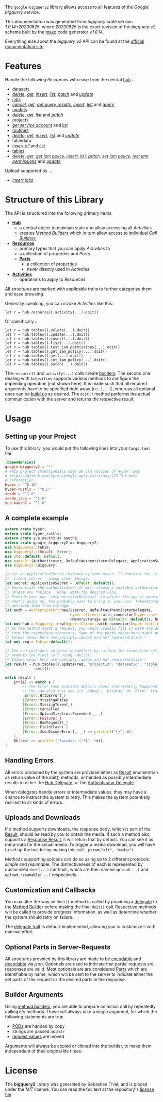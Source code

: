 <!---
DO NOT EDIT !
This file was generated automatically from 'src/mako/api/README.md.mako'
DO NOT EDIT !
-->
The `google-bigquery2` library allows access to all features of the *Google bigquery* service.

This documentation was generated from *bigquery* crate version *1.0.14+20200625*, where *20200625* is the exact revision of the *bigquery:v2* schema built by the [mako](http://www.makotemplates.org/) code generator *v1.0.14*.

Everything else about the *bigquery* *v2* API can be found at the
[official documentation site](https://cloud.google.com/bigquery/).
# Features

Handle the following *Resources* with ease from the central [hub](https://docs.rs/google-bigquery2/1.0.14+20200625/google_bigquery2/struct.Bigquery.html) ... 

* [datasets](https://docs.rs/google-bigquery2/1.0.14+20200625/google_bigquery2/struct.Dataset.html)
 * [*delete*](https://docs.rs/google-bigquery2/1.0.14+20200625/google_bigquery2/struct.DatasetDeleteCall.html), [*get*](https://docs.rs/google-bigquery2/1.0.14+20200625/google_bigquery2/struct.DatasetGetCall.html), [*insert*](https://docs.rs/google-bigquery2/1.0.14+20200625/google_bigquery2/struct.DatasetInsertCall.html), [*list*](https://docs.rs/google-bigquery2/1.0.14+20200625/google_bigquery2/struct.DatasetListCall.html), [*patch*](https://docs.rs/google-bigquery2/1.0.14+20200625/google_bigquery2/struct.DatasetPatchCall.html) and [*update*](https://docs.rs/google-bigquery2/1.0.14+20200625/google_bigquery2/struct.DatasetUpdateCall.html)
* [jobs](https://docs.rs/google-bigquery2/1.0.14+20200625/google_bigquery2/struct.Job.html)
 * [*cancel*](https://docs.rs/google-bigquery2/1.0.14+20200625/google_bigquery2/struct.JobCancelCall.html), [*get*](https://docs.rs/google-bigquery2/1.0.14+20200625/google_bigquery2/struct.JobGetCall.html), [*get query results*](https://docs.rs/google-bigquery2/1.0.14+20200625/google_bigquery2/struct.JobGetQueryResultCall.html), [*insert*](https://docs.rs/google-bigquery2/1.0.14+20200625/google_bigquery2/struct.JobInsertCall.html), [*list*](https://docs.rs/google-bigquery2/1.0.14+20200625/google_bigquery2/struct.JobListCall.html) and [*query*](https://docs.rs/google-bigquery2/1.0.14+20200625/google_bigquery2/struct.JobQueryCall.html)
* [models](https://docs.rs/google-bigquery2/1.0.14+20200625/google_bigquery2/struct.Model.html)
 * [*delete*](https://docs.rs/google-bigquery2/1.0.14+20200625/google_bigquery2/struct.ModelDeleteCall.html), [*get*](https://docs.rs/google-bigquery2/1.0.14+20200625/google_bigquery2/struct.ModelGetCall.html), [*list*](https://docs.rs/google-bigquery2/1.0.14+20200625/google_bigquery2/struct.ModelListCall.html) and [*patch*](https://docs.rs/google-bigquery2/1.0.14+20200625/google_bigquery2/struct.ModelPatchCall.html)
* projects
 * [*get service account*](https://docs.rs/google-bigquery2/1.0.14+20200625/google_bigquery2/struct.ProjectGetServiceAccountCall.html) and [*list*](https://docs.rs/google-bigquery2/1.0.14+20200625/google_bigquery2/struct.ProjectListCall.html)
* [routines](https://docs.rs/google-bigquery2/1.0.14+20200625/google_bigquery2/struct.Routine.html)
 * [*delete*](https://docs.rs/google-bigquery2/1.0.14+20200625/google_bigquery2/struct.RoutineDeleteCall.html), [*get*](https://docs.rs/google-bigquery2/1.0.14+20200625/google_bigquery2/struct.RoutineGetCall.html), [*insert*](https://docs.rs/google-bigquery2/1.0.14+20200625/google_bigquery2/struct.RoutineInsertCall.html), [*list*](https://docs.rs/google-bigquery2/1.0.14+20200625/google_bigquery2/struct.RoutineListCall.html) and [*update*](https://docs.rs/google-bigquery2/1.0.14+20200625/google_bigquery2/struct.RoutineUpdateCall.html)
* tabledata
 * [*insert all*](https://docs.rs/google-bigquery2/1.0.14+20200625/google_bigquery2/struct.TabledataInsertAllCall.html) and [*list*](https://docs.rs/google-bigquery2/1.0.14+20200625/google_bigquery2/struct.TabledataListCall.html)
* [tables](https://docs.rs/google-bigquery2/1.0.14+20200625/google_bigquery2/struct.Table.html)
 * [*delete*](https://docs.rs/google-bigquery2/1.0.14+20200625/google_bigquery2/struct.TableDeleteCall.html), [*get*](https://docs.rs/google-bigquery2/1.0.14+20200625/google_bigquery2/struct.TableGetCall.html), [*get iam policy*](https://docs.rs/google-bigquery2/1.0.14+20200625/google_bigquery2/struct.TableGetIamPolicyCall.html), [*insert*](https://docs.rs/google-bigquery2/1.0.14+20200625/google_bigquery2/struct.TableInsertCall.html), [*list*](https://docs.rs/google-bigquery2/1.0.14+20200625/google_bigquery2/struct.TableListCall.html), [*patch*](https://docs.rs/google-bigquery2/1.0.14+20200625/google_bigquery2/struct.TablePatchCall.html), [*set iam policy*](https://docs.rs/google-bigquery2/1.0.14+20200625/google_bigquery2/struct.TableSetIamPolicyCall.html), [*test iam permissions*](https://docs.rs/google-bigquery2/1.0.14+20200625/google_bigquery2/struct.TableTestIamPermissionCall.html) and [*update*](https://docs.rs/google-bigquery2/1.0.14+20200625/google_bigquery2/struct.TableUpdateCall.html)


Upload supported by ...

* [*insert jobs*](https://docs.rs/google-bigquery2/1.0.14+20200625/google_bigquery2/struct.JobInsertCall.html)



# Structure of this Library

The API is structured into the following primary items:

* **[Hub](https://docs.rs/google-bigquery2/1.0.14+20200625/google_bigquery2/struct.Bigquery.html)**
    * a central object to maintain state and allow accessing all *Activities*
    * creates [*Method Builders*](https://docs.rs/google-bigquery2/1.0.14+20200625/google_bigquery2/trait.MethodsBuilder.html) which in turn
      allow access to individual [*Call Builders*](https://docs.rs/google-bigquery2/1.0.14+20200625/google_bigquery2/trait.CallBuilder.html)
* **[Resources](https://docs.rs/google-bigquery2/1.0.14+20200625/google_bigquery2/trait.Resource.html)**
    * primary types that you can apply *Activities* to
    * a collection of properties and *Parts*
    * **[Parts](https://docs.rs/google-bigquery2/1.0.14+20200625/google_bigquery2/trait.Part.html)**
        * a collection of properties
        * never directly used in *Activities*
* **[Activities](https://docs.rs/google-bigquery2/1.0.14+20200625/google_bigquery2/trait.CallBuilder.html)**
    * operations to apply to *Resources*

All *structures* are marked with applicable traits to further categorize them and ease browsing.

Generally speaking, you can invoke *Activities* like this:

```Rust,ignore
let r = hub.resource().activity(...).doit()
```

Or specifically ...

```ignore
let r = hub.tables().delete(...).doit()
let r = hub.tables().update(...).doit()
let r = hub.tables().insert(...).doit()
let r = hub.tables().list(...).doit()
let r = hub.tables().test_iam_permissions(...).doit()
let r = hub.tables().get_iam_policy(...).doit()
let r = hub.tables().get(...).doit()
let r = hub.tables().set_iam_policy(...).doit()
let r = hub.tables().patch(...).doit()
```

The `resource()` and `activity(...)` calls create [builders][builder-pattern]. The second one dealing with `Activities` 
supports various methods to configure the impending operation (not shown here). It is made such that all required arguments have to be 
specified right away (i.e. `(...)`), whereas all optional ones can be [build up][builder-pattern] as desired.
The `doit()` method performs the actual communication with the server and returns the respective result.

# Usage

## Setting up your Project

To use this library, you would put the following lines into your `Cargo.toml` file:

```toml
[dependencies]
google-bigquery2 = "*"
# This project intentionally uses an old version of Hyper. See
# https://github.com/Byron/google-apis-rs/issues/173 for more
# information.
hyper = "^0.10"
hyper-rustls = "^0.6"
serde = "^1.0"
serde_json = "^1.0"
yup-oauth2 = "^1.0"
```

## A complete example

```Rust
extern crate hyper;
extern crate hyper_rustls;
extern crate yup_oauth2 as oauth2;
extern crate google_bigquery2 as bigquery2;
use bigquery2::Table;
use bigquery2::{Result, Error};
use std::default::Default;
use oauth2::{Authenticator, DefaultAuthenticatorDelegate, ApplicationSecret, MemoryStorage};
use bigquery2::Bigquery;

// Get an ApplicationSecret instance by some means. It contains the `client_id` and 
// `client_secret`, among other things.
let secret: ApplicationSecret = Default::default();
// Instantiate the authenticator. It will choose a suitable authentication flow for you, 
// unless you replace  `None` with the desired Flow.
// Provide your own `AuthenticatorDelegate` to adjust the way it operates and get feedback about 
// what's going on. You probably want to bring in your own `TokenStorage` to persist tokens and
// retrieve them from storage.
let auth = Authenticator::new(&secret, DefaultAuthenticatorDelegate,
                              hyper::Client::with_connector(hyper::net::HttpsConnector::new(hyper_rustls::TlsClient::new())),
                              <MemoryStorage as Default>::default(), None);
let mut hub = Bigquery::new(hyper::Client::with_connector(hyper::net::HttpsConnector::new(hyper_rustls::TlsClient::new())), auth);
// As the method needs a request, you would usually fill it with the desired information
// into the respective structure. Some of the parts shown here might not be applicable !
// Values shown here are possibly random and not representative !
let mut req = Table::default();

// You can configure optional parameters by calling the respective setters at will, and
// execute the final call using `doit()`.
// Values shown here are possibly random and not representative !
let result = hub.tables().update(req, "projectId", "datasetId", "tableId")
             .doit();

match result {
    Err(e) => match e {
        // The Error enum provides details about what exactly happened.
        // You can also just use its `Debug`, `Display` or `Error` traits
         Error::HttpError(_)
        |Error::MissingAPIKey
        |Error::MissingToken(_)
        |Error::Cancelled
        |Error::UploadSizeLimitExceeded(_, _)
        |Error::Failure(_)
        |Error::BadRequest(_)
        |Error::FieldClash(_)
        |Error::JsonDecodeError(_, _) => println!("{}", e),
    },
    Ok(res) => println!("Success: {:?}", res),
}

```
## Handling Errors

All errors produced by the system are provided either as [Result](https://docs.rs/google-bigquery2/1.0.14+20200625/google_bigquery2/enum.Result.html) enumeration as return value of 
the doit() methods, or handed as possibly intermediate results to either the 
[Hub Delegate](https://docs.rs/google-bigquery2/1.0.14+20200625/google_bigquery2/trait.Delegate.html), or the [Authenticator Delegate](https://docs.rs/yup-oauth2/*/yup_oauth2/trait.AuthenticatorDelegate.html).

When delegates handle errors or intermediate values, they may have a chance to instruct the system to retry. This 
makes the system potentially resilient to all kinds of errors.

## Uploads and Downloads
If a method supports downloads, the response body, which is part of the [Result](https://docs.rs/google-bigquery2/1.0.14+20200625/google_bigquery2/enum.Result.html), should be
read by you to obtain the media.
If such a method also supports a [Response Result](https://docs.rs/google-bigquery2/1.0.14+20200625/google_bigquery2/trait.ResponseResult.html), it will return that by default.
You can see it as meta-data for the actual media. To trigger a media download, you will have to set up the builder by making
this call: `.param("alt", "media")`.

Methods supporting uploads can do so using up to 2 different protocols: 
*simple* and *resumable*. The distinctiveness of each is represented by customized 
`doit(...)` methods, which are then named `upload(...)` and `upload_resumable(...)` respectively.

## Customization and Callbacks

You may alter the way an `doit()` method is called by providing a [delegate](https://docs.rs/google-bigquery2/1.0.14+20200625/google_bigquery2/trait.Delegate.html) to the 
[Method Builder](https://docs.rs/google-bigquery2/1.0.14+20200625/google_bigquery2/trait.CallBuilder.html) before making the final `doit()` call. 
Respective methods will be called to provide progress information, as well as determine whether the system should 
retry on failure.

The [delegate trait](https://docs.rs/google-bigquery2/1.0.14+20200625/google_bigquery2/trait.Delegate.html) is default-implemented, allowing you to customize it with minimal effort.

## Optional Parts in Server-Requests

All structures provided by this library are made to be [encodable](https://docs.rs/google-bigquery2/1.0.14+20200625/google_bigquery2/trait.RequestValue.html) and 
[decodable](https://docs.rs/google-bigquery2/1.0.14+20200625/google_bigquery2/trait.ResponseResult.html) via *json*. Optionals are used to indicate that partial requests are responses 
are valid.
Most optionals are are considered [Parts](https://docs.rs/google-bigquery2/1.0.14+20200625/google_bigquery2/trait.Part.html) which are identifiable by name, which will be sent to 
the server to indicate either the set parts of the request or the desired parts in the response.

## Builder Arguments

Using [method builders](https://docs.rs/google-bigquery2/1.0.14+20200625/google_bigquery2/trait.CallBuilder.html), you are able to prepare an action call by repeatedly calling it's methods.
These will always take a single argument, for which the following statements are true.

* [PODs][wiki-pod] are handed by copy
* strings are passed as `&str`
* [request values](https://docs.rs/google-bigquery2/1.0.14+20200625/google_bigquery2/trait.RequestValue.html) are moved

Arguments will always be copied or cloned into the builder, to make them independent of their original life times.

[wiki-pod]: http://en.wikipedia.org/wiki/Plain_old_data_structure
[builder-pattern]: http://en.wikipedia.org/wiki/Builder_pattern
[google-go-api]: https://github.com/google/google-api-go-client

# License
The **bigquery2** library was generated by Sebastian Thiel, and is placed 
under the *MIT* license.
You can read the full text at the repository's [license file][repo-license].

[repo-license]: https://github.com/Byron/google-apis-rsblob/master/LICENSE.md
